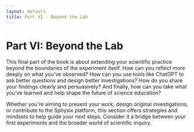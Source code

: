 ```yaml
---
layout: default
title: Part VI - Beyond the Lab
---
```


# Part VI: Beyond the Lab

This final part of the book is about extending your scientific practice beyond the boundaries of the experiment itself. How can you reflect more deeply on what you’ve observed? How can you use tools like ChatGPT to ask better questions and design better investigations? How do you share your findings clearly and persuasively? And finally, how can you take what you’ve learned and help shape the future of science education?

Whether you're aiming to present your work, design original investigations, or contribute to the Sphysix platform, this section offers strategies and mindsets to help guide your next steps. Consider it a bridge between your first experiments and the broader world of scientific inquiry.
